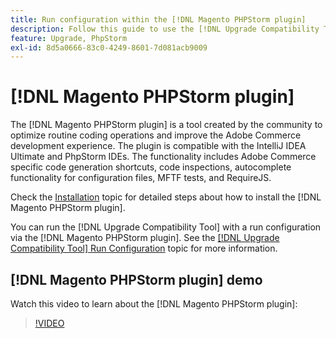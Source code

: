 ```yaml
---
title: Run configuration within the [!DNL Magento PHPStorm plugin]
description: Follow this guide to use the [!DNL Upgrade Compatibility Tool] within the [!DNL Magento PHPStorm plugin].
feature: Upgrade, PhpStorm
exl-id: 8d5a0666-83c0-4249-8601-7d081acb9009
---
```

# [!DNL Magento PHPStorm plugin]

The [!DNL Magento PHPStorm plugin] is a tool created by the community to optimize routine coding operations and improve the Adobe Commerce development experience. The plugin is compatible with the IntelliJ IDEA Ultimate and PhpStorm IDEs. The functionality includes Adobe Commerce specific code generation shortcuts, code inspections, autocomplete functionality for configuration files, MFTF tests, and RequireJS.

Check the [Installation](https://developer.adobe.com/commerce/php/best-practices/phpstorm/install/) topic for detailed steps about how to install the [!DNL Magento PHPStorm plugin].

You can run the [!DNL Upgrade Compatibility Tool] with a run configuration via the [!DNL Magento PHPStorm plugin]. See the [[!DNL Upgrade Compatibility Tool] Run Configuration](https://developer.adobe.com/commerce/php/best-practices/phpstorm/run-configuration/) topic for more information.

## [!DNL Magento PHPStorm plugin] demo

Watch this video to learn about the [!DNL Magento PHPStorm plugin]:

>[!VIDEO](https://video.tv.adobe.com/v/340150?quality=12)
